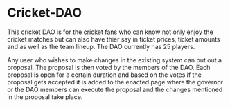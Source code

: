 # Cricket-DAO

This cricket DAO is for the cricket fans who can know not only enjoy the cricket matches but can also have thier say in ticket prices, ticket amounts and as well as the team lineup. The DAO currently has 25 players. 

Any user who wishes to make changes in the existing system can put out a proposal.
The proposal is then voted by the members of the DAO. Each proposal is open for a certain duration and based on the votes if the proposal gets accepted it is added to the enacted page where the governor or the DAO members can execute the proposal and the changes mentioned in the proposal take place.
